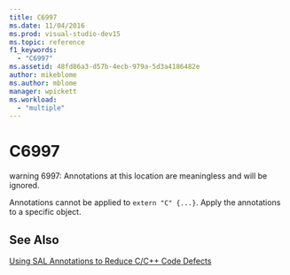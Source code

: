 ```yaml
---
title: C6997
ms.date: 11/04/2016
ms.prod: visual-studio-dev15
ms.topic: reference
f1_keywords:
  - "C6997"
ms.assetid: 48fd86a3-d57b-4ecb-979a-5d3a4186482e
author: mikeblome
ms.author: mblome
manager: wpickett
ms.workload:
  - "multiple"
---
```

# C6997
warning 6997: Annotations at this location are meaningless and will be ignored.

 Annotations cannot be applied to `extern "C" {...}`. Apply the annotations to a specific object.

## See Also
 [Using SAL Annotations to Reduce C/C++ Code Defects](../code-quality/using-sal-annotations-to-reduce-c-cpp-code-defects.md)